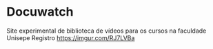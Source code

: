 # Docuwatch
Site experimental de biblioteca de vídeos para os cursos na faculdade Unisepe Registro
https://imgur.com/RJ7LVBa

